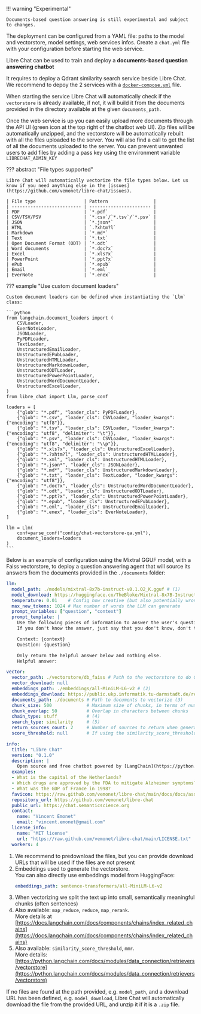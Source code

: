!!! warning "Experimental"

    Documents-based question answering is still experimental and subject to changes.

The deployment can be configured from a YAML file: paths to the model and vectorstore, model settings, web services infos. Create a `chat.yml` file with your configuration before starting the web service.

Libre Chat can be used to train and deploy a **documents-based question answering chatbot**

It requires to deploy a Qdrant similarity search service beside Libre Chat. We recommend to depoy the 2 services with a [`docker-compose.yml`](https://github.com/vemonet/libre-chat/blob/main/docker-compose.yml) file.

When starting the service Libre Chat will automatically check if the `vectorstore` is already available, if not, it will build it from the documents provided in the directory available at the given `documents_path`.

Once the web service is up you can easily upload more documents through the API UI (green icon at the top right of the chatbot web UI). Zip files will be automatically unzipped, and the vectorstore will be automatically rebuilt with all the files uploaded to the server. You will also find a call to get the list of all the documents uploaded to the server. You can prevent unwanted users to add files by adding a pass key using the environment variable `LIBRECHAT_ADMIN_KEY`

??? abstract "File types supported"

    Libre Chat will automatically vectorize the file types below. Let us know if you need anything else in the [issues](https://github.com/vemonet/libre-chat/issues).

    | File type                  | Pattern                 |
    | -------------------------- | ----------------------- |
    | PDF                        | `*.pdf`                 |
    | CSV/TSV/PSV                | `*.csv`/`*.tsv`/`*.psv` |
    | JSON                       | `*.json*`               |
    | HTML                       | `.?xhtm?l`              |
    | Markdown                   | `*.md*`                 |
    | Text                       | `*.txt`                 |
    | Open Document Format (ODT) | `*.odt`                 |
    | Word documents             | `*.doc?x`               |
    | Excel                      | `*.xls?x`               |
    | PowerPoint                 | `*.ppt?x`               |
    | ePub                       | `*.epub`                |
    | Email                      | `*.eml`                 |
    | EverNote                   | `*.enex`                |

??? example "Use custom document loaders"

    Custom document loaders can be defined when instantiating the `Llm` class:

    ```python
    from langchain.document_loaders import (
        CSVLoader,
        EverNoteLoader,
        JSONLoader,
        PyPDFLoader,
        TextLoader,
        UnstructuredEmailLoader,
        UnstructuredEPubLoader,
        UnstructuredHTMLLoader,
        UnstructuredMarkdownLoader,
        UnstructuredODTLoader,
        UnstructuredPowerPointLoader,
        UnstructuredWordDocumentLoader,
        UnstructuredExcelLoader,
    )
    from libre_chat import Llm, parse_conf

    loaders = [
        {"glob": "*.pdf", "loader_cls": PyPDFLoader},
        {"glob": "*.csv", "loader_cls": CSVLoader, "loader_kwargs": {"encoding": "utf8"}},
        {"glob": "*.tsv", "loader_cls": CSVLoader, "loader_kwargs": {"encoding": "utf8", "delimiter": "\t"}},
        {"glob": "*.psv", "loader_cls": CSVLoader, "loader_kwargs": {"encoding": "utf8", "delimiter": "\\p"}},
        {"glob": "*.xls?x", "loader_cls": UnstructuredExcelLoader},
        {"glob": "*.?xhtm?l", "loader_cls": UnstructuredHTMLLoader},
        {"glob": "*.xml", "loader_cls": UnstructuredHTMLLoader},
        {"glob": "*.json*", "loader_cls": JSONLoader},
        {"glob": "*.md*", "loader_cls": UnstructuredMarkdownLoader},
        {"glob": "*.txt", "loader_cls": TextLoader, "loader_kwargs": {"encoding": "utf8"}},
        {"glob": "*.doc?x", "loader_cls": UnstructuredWordDocumentLoader},
        {"glob": "*.odt", "loader_cls": UnstructuredODTLoader},
        {"glob": "*.ppt?x", "loader_cls": UnstructuredPowerPointLoader},
        {"glob": "*.epub", "loader_cls": UnstructuredEPubLoader},
        {"glob": "*.eml", "loader_cls": UnstructuredEmailLoader},
        {"glob": "*.enex", "loader_cls": EverNoteLoader},
    ]

    llm = Llm(
        conf=parse_conf("config/chat-vectorstore-qa.yml"),
        document_loaders=loaders
    )
    ```



Below is an example of configuration using the Mixtral GGUF model, with a Faiss vectorstore, to deploy a question answering agent that will source its answers from the documents provided in the `./documents` folder:

```yaml title="chat.yml"
llm:
  model_path: ./models/mixtral-8x7b-instruct-v0.1.Q2_K.gguf # (1)
  model_download: https://huggingface.co/TheBloke/Mixtral-8x7B-Instruct-v0.1-GGUF/resolve/main/mixtral-8x7b-instruct-v0.1.Q2_K.gguf
  temperature: 0.01    # Config how creative (but also potentially wrong) the model can be. 0 is safe, 1 is adventurous
  max_new_tokens: 1024 # Max number of words the LLM can generate
  prompt_variables: ["question", "context"]
  prompt_template: |
    Use the following pieces of information to answer the user's question.
    If you don't know the answer, just say that you don't know, don't try to make up an answer.

    Context: {context}
    Question: {question}

    Only return the helpful answer below and nothing else.
    Helpful answer:

vector:
  vector_path: ./vectorstore/db_faiss # Path to the vectorstore to do QA retrieval
  vector_download: null
  embeddings_path: ./embeddings/all-MiniLM-L6-v2 # (2)
  embeddings_download: https://public.ukp.informatik.tu-darmstadt.de/reimers/sentence-transformers/v0.2/all-MiniLM-L6-v2.zip
  documents_path: ./documents # Path to documents to vectorize (3)
  chunk_size: 500             # Maximum size of chunks, in terms of number of characters
  chunk_overlap: 50           # Overlap in characters between chunks
  chain_type: stuff           # (4)
  search_type: similarity     # (5)
  return_sources_count: 2     # Number of sources to return when generating an answer
  score_threshold: null       # If using the similarity_score_threshold search_type. Between 0 and 1

info:
  title: "Libre Chat"
  version: "0.1.0"
  description: |
    Open source and free chatbot powered by [LangChain](https://python.langchain.com) and [llama.cpp](https://github.com/ggerganov/llama.cpp)
  examples:
  - What is the capital of the Netherlands?
  - Which drugs are approved by the FDA to mitigate Alzheimer symptoms?
  - What was the GDP of France in 1998?
  favicon: https://raw.github.com/vemonet/libre-chat/main/docs/docs/assets/logo.png
  repository_url: https://github.com/vemonet/libre-chat
  public_url: https://chat.semanticscience.org
  contact:
    name: "Vincent Emonet"
    email: "vincent.emonet@gmail.com"
  license_info:
    name: "MIT license"
    url: "https://raw.github.com/vemonet/libre-chat/main/LICENSE.txt"
  workers: 4
```

1. We recommend to predownload the files, but you can provide download URLs that will be used if the files are not present
2. Embeddings used to generate the vectorstore.<br/>You can also directly use embeddings model from HuggingFace:
    ```yaml
    embeddings_path: sentence-transformers/all-MiniLM-L6-v2
    ```
3. When vectorizing we split the text up into small, semantically meaningful chunks (often sentences)
4. Also available: `map_reduce`, `reduce`, `map_rerank`.<br/>More details at [https://docs.langchain.com/docs/components/chains/index_related_chains](https://docs.langchain.com/docs/components/chains/index_related_chains)
5. Also available: `similarity_score_threshold`, `mmr`.<br/>More details: [https://python.langchain.com/docs/modules/data_connection/retrievers/vectorstore](https://python.langchain.com/docs/modules/data_connection/retrievers/vectorstore)


If no files are found at the path provided, e.g. `model_path`, and a download URL has been defined, e.g. `model_download`, Libre Chat will automatically download the file from the provided URL, and unzip it if it is a `.zip` file.
